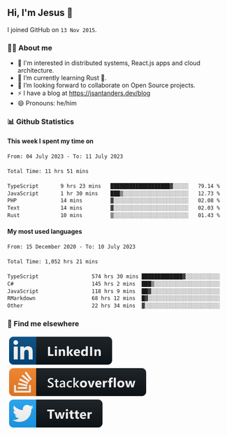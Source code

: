 ## Hi, I'm Jesus 👋

I joined GitHub on `13 Nov 2015`.

<!-- Talking about you -->

### 👨‍💻 About me

- 👦 I'm interested in distributed systems, React.js apps and cloud architecture.
- 🌱 I’m currently learning Rust 🦀.
- 👯 I’m looking forward to collaborate on Open Source projects.
- ⚡️ I have a blog at <https://jsantanders.dev/blog>
- 😄 Pronouns: he/him

### 📊 Github Statistics

#### This week I spent my time on

<!--START_SECTION:weekly-->

```txt
From: 04 July 2023 - To: 11 July 2023

Total Time: 11 hrs 51 mins

TypeScript       9 hrs 23 mins   ███████████████████▓░░░░░   79.14 %
JavaScript       1 hr 30 mins    ███▒░░░░░░░░░░░░░░░░░░░░░   12.73 %
PHP              14 mins         ▓░░░░░░░░░░░░░░░░░░░░░░░░   02.08 %
Text             14 mins         ▓░░░░░░░░░░░░░░░░░░░░░░░░   02.03 %
Rust             10 mins         ▒░░░░░░░░░░░░░░░░░░░░░░░░   01.43 %
```

<!--END_SECTION:weekly-->

#### My most used languages

<!--START_SECTION:alltime-->

```txt
From: 15 December 2020 - To: 10 July 2023

Total Time: 1,052 hrs 21 mins

TypeScript                 574 hrs 30 mins █████████████▓░░░░░░░░░░░   54.59 %
C#                         145 hrs 2 mins  ███▒░░░░░░░░░░░░░░░░░░░░░   13.78 %
JavaScript                 118 hrs 9 mins  ██▓░░░░░░░░░░░░░░░░░░░░░░   11.23 %
RMarkdown                  68 hrs 12 mins  █▓░░░░░░░░░░░░░░░░░░░░░░░   06.48 %
Other                      22 hrs 34 mins  ▓░░░░░░░░░░░░░░░░░░░░░░░░   02.15 %
```

<!--END_SECTION:alltime-->

### 📢 Find me elsewhere

<p>
  <a target="_blank" href="https://linkedin.com/in/jsantanders">
    <img src="https://github.com/jsantanders/jsantanders/blob/master/img/linkedin.svg" alt="LinkedIn" style="vertical-align:top; margin:4px">
  </a>
  
  <a target="_blank" href="https://stackoverflow.com/users/7318331/jesus-santander">
    <img src="https://github.com/jsantanders/jsantanders/blob/master/img/stackoverflow.svg" alt="StackOverflow" style="vertical-align:top; margin:4px">
  </a>
  
  <a target="_blank" href="http://twitter.com/jsantanders">
    <img src="https://github.com/jsantanders/jsantanders/blob/master/img/twitter.svg" alt="Twitter" style="vertical-align:top; margin:4px">
  </a>
</p>
